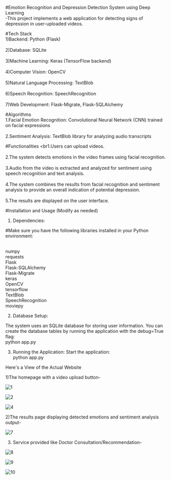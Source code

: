 #Emotion Recognition and Depression Detection System using Deep Learning
<br>-This project implements a web application for detecting signs of depression in user-uploaded videos.</br>

#Tech Stack
<br>1)Backend: Python (Flask)</br>
<br>2)Database: SQLite</br>
<br>3)Machine Learning: Keras (TensorFlow backend)</br>
<br>4)Computer Vision: OpenCV</br>
<br>5)Natural Language Processing: TextBlob</br>
<br>6)Speech Recognition: SpeechRecognition</br>
<br>7)Web Development: Flask-Migrate, Flask-SQLAlchemy</br>

#Algorithms
<br>1.Facial Emotion Recognition: Convolutional Neural Network (CNN) trained on facial expressions</br>
<br>2.Sentiment Analysis: TextBlob library for analyzing audio transcripts</br>

#Functionalities
<br1.Users can upload videos.</br>
<br>2.The system detects emotions in the video frames using facial recognition.</br>
<br>3.Audio from the video is extracted and analyzed for sentiment using speech recognition and text analysis.</br>
<br>4.The system combines the results from facial recognition and sentiment analysis to provide an overall indication of potential depression.</br>
<br>5.The results are displayed on the user interface.

#Installation and Usage (Modify as needed)
1. Dependencies:

#Make sure you have the following libraries installed in your Python environment:

<br>numpy
<br>requests
<br>Flask
<br>Flask-SQLAlchemy
<br>Flask-Migrate
<br>keras
<br>OpenCV
<br>tensorflow
<br>TextBlob
<br>SpeechRecognition
<br>moviepy

2. Database Setup:

The system uses an SQLite database for storing user information. You can create the database tables by running the application with the debug=True flag:
<br>python app.py<br/>

3. Running the Application:
Start the application:
<br>python app.py<br/>

Here's a View of the Actual Website

1)The homepage with a video upload button-

![1](https://github.com/user-attachments/assets/ab208e3a-0336-4c47-8a05-d0aa0e16a4b4)

![2](https://github.com/user-attachments/assets/d139e6a3-78e0-46d2-933e-94ff5695c1be)

![4](https://github.com/user-attachments/assets/d71d889f-24db-4882-bdc5-8a40b9519beb)


2)The results page displaying detected emotions and sentiment analysis output-

![7](https://github.com/user-attachments/assets/2e7cc899-f0f0-4f40-bd01-c1695820b927)

3) Service provided like Doctor Consultation/Recommendation-
   
![8](https://github.com/user-attachments/assets/8d8293ce-9bc0-4703-b5b7-991176ea8a6c)

![9](https://github.com/user-attachments/assets/b9be3cb6-93e5-4a85-813c-2a614040a273)

![10](https://github.com/user-attachments/assets/dcb245cc-5b3b-451d-956b-8d1cbbba53b0)


